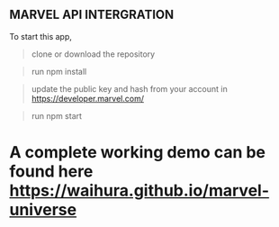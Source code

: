 ## MARVEL API INTERGRATION

To start this app, 
> clone or download the repository

> run npm install

> update the public key and hash from your account in https://developer.marvel.com/

> run npm start

# A complete working demo can be found here https://waihura.github.io/marvel-universe